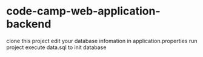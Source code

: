 # code-camp-web-application-backend
clone this project
edit your database infomation in application.properties
run project
execute data.sql to init database
